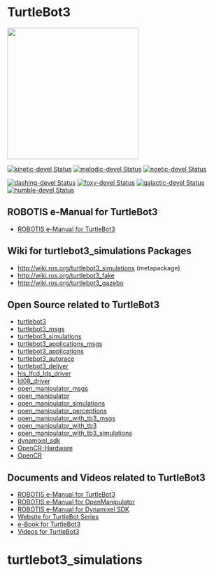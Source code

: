 # TurtleBot3
<img src="https://github.com/ROBOTIS-GIT/emanual/blob/master/assets/images/platform/turtlebot3/logo_turtlebot3.png" width="300">

[![kinetic-devel Status](https://github.com/ROBOTIS-GIT/turtlebot3_simulations/workflows/kinetic-devel/badge.svg)](https://github.com/ROBOTIS-GIT/turtlebot3_simulations/tree/kinetic-devel)
[![melodic-devel Status](https://github.com/ROBOTIS-GIT/turtlebot3_simulations/workflows/melodic-devel/badge.svg)](https://github.com/ROBOTIS-GIT/turtlebot3_simulations/tree/melodic-devel)
[![noetic-devel Status](https://github.com/ROBOTIS-GIT/turtlebot3_simulations/workflows/noetic-devel/badge.svg)](https://github.com/ROBOTIS-GIT/turtlebot3_simulations/tree/noetic-devel)

[![dashing-devel Status](https://github.com/ROBOTIS-GIT/turtlebot3_simulations/workflows/dashing-devel/badge.svg)](https://github.com/ROBOTIS-GIT/turtlebot3_simulations/tree/dashing-devel)
[![foxy-devel Status](https://github.com/ROBOTIS-GIT/turtlebot3_simulations/workflows/foxy-devel/badge.svg)](https://github.com/ROBOTIS-GIT/turtlebot3_simulations/tree/foxy-devel)
[![galactic-devel Status](https://github.com/ROBOTIS-GIT/turtlebot3_simulations/workflows/galactic-devel/badge.svg)](https://github.com/ROBOTIS-GIT/turtlebot3_simulations/tree/galactic-devel)
[![humble-devel Status](https://github.com/ROBOTIS-GIT/turtlebot3_simulations/workflows/humble-devel/badge.svg)](https://github.com/ROBOTIS-GIT/turtlebot3_simulations/tree/humble-devel)

## ROBOTIS e-Manual for TurtleBot3
- [ROBOTIS e-Manual for TurtleBot3](http://turtlebot3.robotis.com/)

## Wiki for turtlebot3_simulations Packages
- http://wiki.ros.org/turtlebot3_simulations (metapackage)
- http://wiki.ros.org/turtlebot3_fake
- http://wiki.ros.org/turtlebot3_gazebo

## Open Source related to TurtleBot3
- [turtlebot3](https://github.com/ROBOTIS-GIT/turtlebot3)
- [turtlebot3_msgs](https://github.com/ROBOTIS-GIT/turtlebot3_msgs)
- [turtlebot3_simulations](https://github.com/ROBOTIS-GIT/turtlebot3_simulations)
- [turtlebot3_applications_msgs](https://github.com/ROBOTIS-GIT/turtlebot3_applications_msgs)
- [turtlebot3_applications](https://github.com/ROBOTIS-GIT/turtlebot3_applications)
- [turtlebot3_autorace](https://github.com/ROBOTIS-GIT/turtlebot3_autorace)
- [turtlebot3_deliver](https://github.com/ROBOTIS-GIT/turtlebot3_deliver)
- [hls_lfcd_lds_driver](https://github.com/ROBOTIS-GIT/hls_lfcd_lds_driver)
- [ld08_driver](https://github.com/ROBOTIS-GIT/ld08_driver)
- [open_manipulator_msgs](https://github.com/ROBOTIS-GIT/open_manipulator_msgs)
- [open_manipulator](https://github.com/ROBOTIS-GIT/open_manipulator)
- [open_manipulator_simulations](https://github.com/ROBOTIS-GIT/open_manipulator_simulations)
- [open_manipulator_perceptions](https://github.com/ROBOTIS-GIT/open_manipulator_perceptions)
- [open_manipulator_with_tb3_msgs](https://github.com/ROBOTIS-GIT/open_manipulator_with_tb3_msgs)
- [open_manipulator_with_tb3](https://github.com/ROBOTIS-GIT/open_manipulator_with_tb3)
- [open_manipulator_with_tb3_simulations](https://github.com/ROBOTIS-GIT/open_manipulator_with_tb3_simulations)
- [dynamixel_sdk](https://github.com/ROBOTIS-GIT/DynamixelSDK)
- [OpenCR-Hardware](https://github.com/ROBOTIS-GIT/OpenCR-Hardware)
- [OpenCR](https://github.com/ROBOTIS-GIT/OpenCR)

## Documents and Videos related to TurtleBot3
- [ROBOTIS e-Manual for TurtleBot3](http://turtlebot3.robotis.com/)
- [ROBOTIS e-Manual for OpenManipulator](http://emanual.robotis.com/docs/en/platform/openmanipulator/)
- [ROBOTIS e-Manual for Dynamixel SDK](http://emanual.robotis.com/docs/en/software/dynamixel/dynamixel_sdk/overview/)
- [Website for TurtleBot Series](http://www.turtlebot.com/)
- [e-Book for TurtleBot3](https://community.robotsource.org/t/download-the-ros-robot-programming-book-for-free/51/)
- [Videos for TurtleBot3 ](https://www.youtube.com/playlist?list=PLRG6WP3c31_XI3wlvHlx2Mp8BYqgqDURU)
# turtlebot3_simulations
